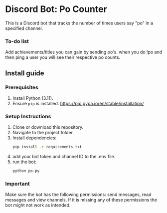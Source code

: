 # Discord Bot: Po Counter

This is a Discord bot that tracks the number of times users say "po" in a specified channel.

### To-do list
Add achievements/titles you can gain by sending po's.
when you do !po and then ping a user you will see their respective po counts.

## Install guide

### Prerequisites
1. Install Python (3.11).
2. Ensure `pip` is installed.
https://pip.pypa.io/en/stable/installation/

### Setup Instructions
1. Clone or download this repository.
2. Navigate to the project folder.
3. Install dependencies:
   ```bash
   pip install -r requirements.txt
4. add your bot token and channel ID to the .env file.
5. run the bot:
   ```bash
   python po.py

### Important
Make sure the bot has the following permissions: send messages, read messages and view channels.
If it is missing any of these permissions the bot might not work as intended.